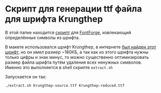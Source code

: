 # Скрипт для генерации ttf файла для шрифта Krungthep

В этой папке находится [скрипт](http://fontforge.github.io/en-US/tutorials/scripting/) для [FontForge](http://fontforge.github.io/), извлекающий определённые символы из шрифта. 

В макете использовался шрифт Krungthep, в интернете [был найден этот шрифт](https://github.com/justrajdeep/fonts/blob/master/Krungthep.ttf), но он имел размер ~180КБ, а так как из этого шрифта нужны только цифры и знак минус, то можно существенно оптимизировать размер файла шрифта путём удаления всех ненужных символов. Именно это выполняется в shell скрипте `extract.sh`

Запускается он так:

    ./extract.sh Krungthep-source.ttf Krungthep-reduced.ttf
